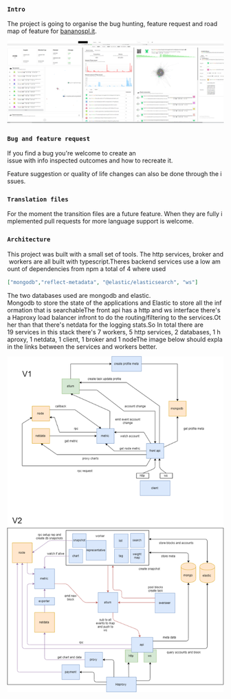 
### `Intro`
The project is going to organise the bug hunting, feature request and road map of feature for [bananospl.it](http://bananospl.it/).

[interface]: https://raw.githubusercontent.com/anzerr/bananospl.it/master/assets/interface.png "interface"
![alt text][interface]

### `Bug and feature request`
If you find a bug you're welcome to create an issue with info inspected outcomes and how to recreate it. 

Feature suggestion or quality of life changes can also be done through the issues.

### `Translation files`
For the moment the transition files are a future feature. When they are fully implemented pull requests for more language support is welcome.

### `Architecture`
This project was built with a small set of tools. The http services, broker and workers are all built with typescript.Theres backend services use a low amount of dependencies from npm a total of 4 where used

``` json
["mongodb","reflect-metadata", "@elastic/elasticsearch", "ws"]
```

The two databases used are mongodb and elastic.  Mongodb to store the state of the applications and Elastic to store all the information that is searchableThe front api has a http and ws interface there's a Haproxy load balancer infront to do the routing/filtering to the services.Other than that there's netdata for the logging stats.So In total there are 19 services in this stack there's 7 workers, 5 http services, 2 databases, 1 haproxy, 1 netdata, 1 client, 1 broker and 1 nodeThe image below should explain the links between the services and workers better.

[service]: https://raw.githubusercontent.com/anzerr/bananospl.it/master/assets/service.png "service"
![alt text][service]